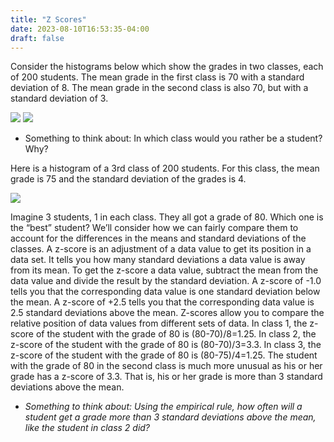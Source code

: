 ```yaml
---
title: "Z Scores"
date: 2023-08-10T16:53:35-04:00
draft: false
---
```


Consider the histograms below which show the grades in two classes, each of 200 students. The mean grade in the first class is 70 with a standard deviation of 8. The mean grade in the second class is also 70, but with a standard deviation of 3.

![](/img/class1hist.png)
![](/img/class2hist.png)


- Something to think about: In which class would you rather be a student? Why?

Here is a histogram of a 3rd class of 200 students. For this class, the mean grade is 75 and the standard deviation of the grades is 4.

![](/img/class3hist.png)


Imagine 3 students, 1 in each class.  They all got a grade of 80. Which one is the “best” student? We’ll consider how we can fairly compare them to account for the differences in the means and standard deviations of the classes. A z-score is an adjustment of a data value to get its position in a data set. It tells you how many standard deviations a data value is away from its mean. To get the z-score a data value, subtract the mean from the data value and divide the result by the standard deviation. A z-score of -1.0 tells you that the corresponding data value is one standard deviation below the mean. A z-score of +2.5 tells you that the corresponding data value is 2.5 standard deviations above the mean. Z-scores allow you to compare the relative position of data values from different sets of data. In class 1, the z-score of the student with the grade of 80 is (80-70)/8=1.25. In class 2, the z-score of the student with the grade of 80 is (80-70)/3=3.3. In class 3, the z-score of the student with the grade of 80 is (80-75)/4=1.25. The student with the grade of 80 in the second class is much more unusual as his or her grade has a z-score of 3.3. That is, his or her grade is more than 3 standard deviations above the mean.

- *Something to think about: Using the empirical rule, how often will a student get a grade more than 3 standard deviations above the mean, like the student in class 2 did?*